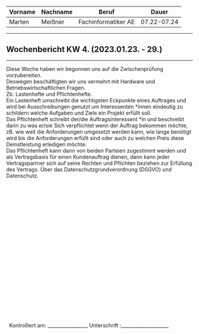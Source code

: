 #

| Vorname | Nachname | Beruf | Dauer |
|---|---|---|---|
|Marten| Meißner|Fachinformatiker AE|07.22-07.24|
---

## Wochenbericht KW 4.  (2023.01.23. - 29.)

---
Diese Woche haben wir begonnen uns auf die Zwischenprüfung vorzubereiten.          
Deswegen beschäftigten wir uns vermehrt mit Hardware und Betriebswirtschaftlichen Fragen.   
Zb. Lastenhefte und Pflichtenhefte.     
Ein Lastenheft umschreibt die wichtigsten Eckpunkte eines Auftrages und wird bei Ausschreibungen genutzt um Interessenten *innen eindeutig zu schildern welche Aufgaben und Ziele ein Projekt erfüllt soll.     
Das Pflichtenheft schreibt der/die Auftragsinteressent *in und beschreibt darin zu was er/sie Sich verpflichtet wenn der Auftrag bekommen möchte, zB. wie weit die Anforderungen umgesetzt werden kann, wie lange benötigt wird bis die Anforderungen erfüllt sind oder auch zu welchen Preis diese Deinstleistung erledigen möchte.        
Das Pflichtenheft kann dann von beiden Parteien zugestimmt werden und als Vertragsbasis für einen Kundenauftrag dienen, dann kann jeder Vertragspartner sich auf seine Rechten und Pflichten beziehen
zur Erfüllung des Vertrags.
Über das Datenschutzgrundverordnung (DSGVO) und Datenschutz.



&nbsp;
\
\
\
\
\
\
\
\
\
\
\
\
\
\
\
\
\
\
\
\
\
\
&nbsp;
Kontrolliert am: _________________ Unterschrift  :____________________
